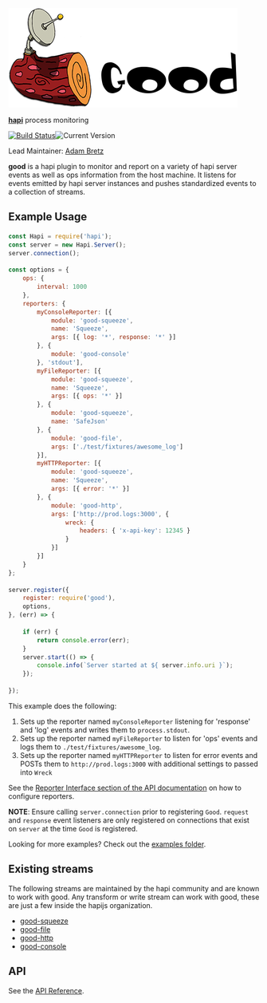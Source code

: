 ![good Logo](images/good.png)

[**hapi**](https://github.com/hapijs/hapi) process monitoring

[![Build Status](https://secure.travis-ci.org/hapijs/good.svg)](http://travis-ci.org/hapijs/good)![Current Version](https://img.shields.io/npm/v/good.svg)

Lead Maintainer: [Adam Bretz](https://github.com/arb)


**good** is a hapi plugin to monitor and report on a variety of hapi server events as well as ops information from the host machine. It listens for events emitted by hapi server instances and pushes standardized events to a collection of streams.

## Example Usage

```javascript
const Hapi = require('hapi');
const server = new Hapi.Server();
server.connection();

const options = {
    ops: {
        interval: 1000
    },
    reporters: {
        myConsoleReporter: [{
            module: 'good-squeeze',
            name: 'Squeeze',
            args: [{ log: '*', response: '*' }]
        }, {
            module: 'good-console'
        }, 'stdout'],
        myFileReporter: [{
            module: 'good-squeeze',
            name: 'Squeeze',
            args: [{ ops: '*' }]
        }, {
            module: 'good-squeeze',
            name: 'SafeJson'
        }, {
            module: 'good-file',
            args: ['./test/fixtures/awesome_log']
        }],
        myHTTPReporter: [{
            module: 'good-squeeze',
            name: 'Squeeze',
            args: [{ error: '*' }]
        }, {
            module: 'good-http',
            args: ['http://prod.logs:3000', {
                wreck: {
                    headers: { 'x-api-key': 12345 }
                }
            }]
        }]
    }
};

server.register({
    register: require('good'),
    options,
}, (err) => {

    if (err) {
        return console.error(err);
    }
    server.start(() => {
        console.info(`Server started at ${ server.info.uri }`);
    });

});

```

This example does the following:

1. Sets up the reporter named `myConsoleReporter` listening for 'response' and 'log' events and writes them to `process.stdout`.
2. Sets up the reporter named `myFileReporter` to listen for 'ops' events and logs them to `./test/fixtures/awesome_log`.
3. Sets up the reporter named `myHTTPReporter` to listen for error events and POSTs them to `http://prod.logs:3000` with additional settings to passed into `Wreck`

See the [Reporter Interface section of the API documentation](https://github.com/hapijs/good/blob/master/API.md#reporter-interface) on how to configure reporters.

**NOTE**: Ensure calling `server.connection` prior to registering `Good`. `request` and `response` event listeners are only registered on connections that exist on `server` at the time `Good` is registered.

Looking for more examples? Check out the [examples folder](https://github.com/hapijs/good/tree/master/examples).

## Existing streams

The following streams are maintained by the hapi community and are known to work with good. Any transform or write stream can work with good, these are just a few inside the hapijs organization.

- [good-squeeze](https://github.com/hapijs/good-squeeze)
- [good-file](https://github.com/hapijs/good-file)
- [good-http](https://github.com/hapijs/good-http)
- [good-console](https://github.com/hapijs/good-console)

## API

See the [API Reference](API.md).

